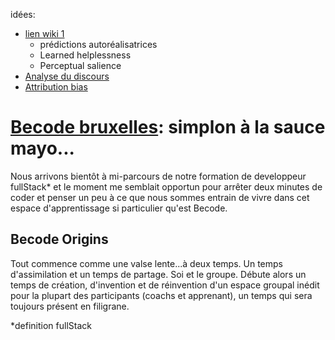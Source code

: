 idées:
- [lien wiki 1](https://en.wikipedia.org/wiki/Attribution_(psychology)#Learned_helplessness)
  - prédictions autoréalisatrices
  - Learned helplessness
  - Perceptual salience
- [Analyse du discours](https://en.wikipedia.org/wiki/Discourse_analysis)
- [Attribution bias](https://en.wikipedia.org/wiki/Attribution_bias)
 
# [Becode bruxelles](http://register.becode.org/): simplon à la sauce mayo...


Nous arrivons bientôt à mi-parcours de notre formation de developpeur fullStack* 
et le moment me semblait opportun pour arrêter deux minutes de coder et penser un peu
à ce que nous sommes entrain de vivre dans cet espace d'apprentissage si particulier 
qu'est Becode.

## Becode Origins

Tout commence comme une valse lente...à deux temps. Un temps d'assimilation et un temps de partage. Soi et le groupe.
Débute alors un temps de création, d'invention et de réinvention d'un espace groupal inédit pour la plupart des 
participants (coachs et apprenant), un temps qui sera toujours présent en filigrane. 





*definition fullStack
